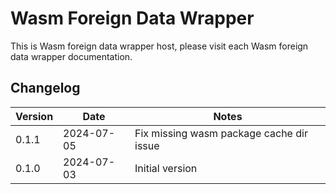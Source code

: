 # Wasm Foreign Data Wrapper

This is Wasm foreign data wrapper host, please visit each Wasm foreign data wrapper documentation.

## Changelog

| Version | Date       | Notes                                                |
| ------- | ---------- | ---------------------------------------------------- |
| 0.1.1   | 2024-07-05 | Fix missing wasm package cache dir issue             |
| 0.1.0   | 2024-07-03 | Initial version                                      |

